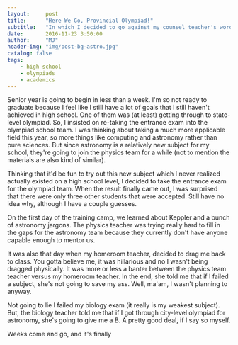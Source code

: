 ```yaml
---
layout:     post
title:      "Here We Go, Provincial Olympiad!"
subtitle:   "In which I decided to go against my counsel teacher's words to not get involve in any Olympiad during senior year."
date:       2016-11-23 3:50:00
author:     "MJ"
header-img: "img/post-bg-astro.jpg"
catalog: false
tags:
    - high school
    - olympiads
    - academics
---
```

Senior year is going to begin in less than a week. I'm so not ready to graduate because I feel like I still have a lot of goals that I still haven't achieved in high school. One of them was (at least) getting through to state-level olympiad. So, I insisted on re-taking the entrance exam into the olympiad school team. I was thinking about taking a much more applicable field this year, so more things like computing and astronomy rather than pure sciences. But since astronomy is a relatively new subject for my school, they're going to join the physics team for a while (not to mention the materials are also kind of similar).

Thinking that it'd be fun to try out this new subject which I never realized actually existed on a high school level, I decided to take the entrance exam for the olympiad team. When the result finally came out, I was surprised that there were only three other students that were accepted. Still have no idea why, although I have a couple guesses. 

On the first day of the training camp, we learned about Keppler and a bunch of astronomy jargons. The physics teacher was trying really hard to fill in the gaps for the astronomy team because they currently don't have anyone capable enough to mentor us. 

It was also that day when my homeroom teacher, decided to drag me back to class. You gotta believe me, it was hillarious and no I wasn't being dragged physically. It was more or less a banter between the physics team teacher versus my homeroom teacher. In the end, she told me that if I failed a subject, she's not going to save my ass. Well, ma'am, I wasn't planning to anyway.

Not going to lie I failed my biology exam (it really is my weakest subject). But, the biology teacher told me that if I got through city-level olympiad for astronomy, she's going to give me a B. A pretty good deal, if I say so myself. 

Weeks come and go, and it's finally